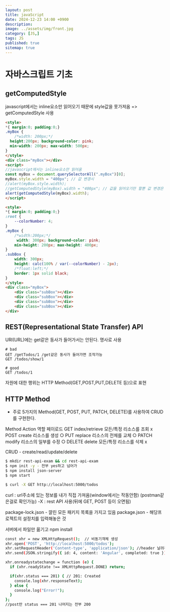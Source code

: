 ```yaml
---
layout: post
title: javaScript
date: 2024-12-23 14:00 +0900
description: 
image: ../assets/img/front.jpg
category: [JS,]
tags: JS
published: true
sitemap: true
---
```


# 자바스크립트 기초   

## getComputedStyle

javascript에서는 inline요소만 읽어오기 때문에 style값을 못가져옴
  => getComputedStyle 사용

````html
<style>
*{ margin:0; padding:0;}
.myBox {
	/*width: 200px;*/ 
  height:200px; background-color: pink;
  min-width: 200px; max-width: 500px;
}
</style>
<div class="myBox"></div> 
<script>
//javascript에서는 inline요소만 읽어옴
const myBox = document.querySelectorAll(".myBox")[0];
myBox.style.width = "400px"; // 값 변경시
//alert(myBox.style.width);
//getComputedStyle(myBox).width = "400px"; // 값을 읽어오기만 할뿐 값 변경은 안됨
alert(getComputedStyle(myBox).width);
</script>
````

````html
<style>
*{ margin:0; padding:0;}
:root {
	--colorNumber: 4;
}
.myBox {
	/*width:200px;*/
	 width: 300px; background-color: pink;
    min-height: 200px; max-height: 400px;
}
.subBox {
	width: 300px;
    height: calc(100% / var(--colorNumber) - 2px);
    /*float:left;*/
    border: 1px solid black;
}
</style>
<div class="myBox">
	<div class="subBox"></div>
    <div class="subBox"></div>
    <div class="subBox"></div>
    <div class="subBox"></div>
</div> 
````

## REST(Representational State Transfer) API

URI(URL)에는 get같은 동사가 들어가서는 안된다. 명사로 사용
````
# bad
GET /getTodos/1 /get같은 동사가 들어가면 조작가능
GET /todos/show/1

# good
GET /todos/1
````

자원에 대한 행위는 HTTP Method(GET,POST,PUT,DELETE 등)으로 표현

## HTTP Method
 - 주로 5가지의 Method(GET, POST, PUT, PATCH, DELETE)를 사용하여 CRUD를 구현한다.

Method	  Action	        역할	                    페이로드
GET	      index/retrieve	모든/특정 리소스를 조회	      x
POST	    create	        리소스를 생성	                ○
PUT	      replace	        리소스의 전체를 교체	        ○
PATCH	    modify	        리소스의 일부를 수정	        ○
DELETE	  delete	        모든/특정 리소스를 삭제	      x

CRUD - create/read/update/delete

````bash
$ mkdir rest-api-exam && cd rest-api-exam
$ npm init -y - 전부 yes하고 넘어가
$ npm install json-server
$ npm start
````
````bash
$ curl -X GET http://localhost:5000/todos
````
curl : url주소에 있는 정보를 내가 직접 가져옴(window에서는 작동안함) (postman같은걸로 확인가능)
-X : rest API 사용(뒤에 GET, POST 등이 오면됨)

package-lock.json - 깔린 모든 패키지 목록을 가지고 있음
package.json - 해당프로젝트의 설정치를 입력해놓은 것

서버에서 파일만 옮기고 npm install


````bash
const xhr = new XMLHttpRequest();  // 비동기객체 생성
xhr.open('POST', 'http://localhost:5000/todos');
xhr.setRequestHeader('Content-type', 'application/json'); //header 날려주기
xhr.send(JSON.stringify({ id: 4, content: 'Angular', completed: true }));

xhr.onreadystatechange = function (e) {
  if (xhr.readyState !== XMLHttpRequest.DONE) return;

  if(xhr.status === 201) { // 201: Created
    console.log(xhr.responseText);
  } else {
    console.log("Error!");
  }
};
//post만 status === 201 나머지는 전부 200
````

